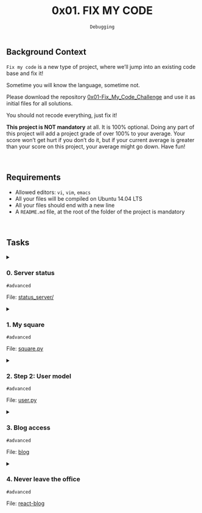 <h1 align="center"><b>0x01. FIX MY CODE</b></h1>
<div align="center"><code>Debugging</code></div>

<br>

## Background Context
`Fix my code` is a new type of project, where we’ll jump into an existing code base and fix it!

Sometime you will know the language, sometime not.

Please download the repository [0x01-Fix_My_Code_Challenge](https://github.com/alx-tools/0x01-Fix_My_Code_Challenge) and use it as initial files for all solutions.

You should not recode everything, just fix it!

**This project is NOT mandatory** at all. It is 100% optional. Doing any part of this project will add a project grade of over 100% to your average. Your score won’t get hurt if you don’t do it, but if your current average is greater than your score on this project, your average might go down. Have fun!

<br>

## Requirements
- Allowed editors: `vi`, `vim`, `emacs`
- All your files will be compiled on Ubuntu 14.04 LTS
- All your files should end with a new line
- A `README.md` file, at the root of the folder of the project is mandatory

<!-- ## More Info -->

<br>

## Tasks
<details>
<summary>

### 0. Server status
`#advanced`

File: [status_server/]()
</summary>

I just started a new Flask project and the first thing I’m putting in place is a route for the status of my API (super important for a load balancer implementation).

But I don’t know why it’s not working…

Could you look at it and fix it please?

My code is [here](https://github.com/alx-tools/0x01-Fix_My_Code_Challenge/tree/master/status_server/)
```
$ python -m api.v1.app 
 * Running on http://0.0.0.0:5000/ (Press CTRL+C to quit)
....
```
```
$ curl -XGET http://0.0.0.0:5000/api/v1/status
{
  "error": "Not found"
}
$
```
</details>

<details>
<summary>

### 1. My square
`#advanced`

File: [square.py]()
</summary>

I love geometry!

Look [my square](https://github.com/alx-tools/0x01-Fix_My_Code_Challenge/blob/master/square.py), it’s perfect? No? Should I change something?
</details>

<details>
<summary>

### 2. Step 2: User model
`#advanced`

File: [user.py]()
</summary>

I’m running into a serious problem!

I just start my OOP project and nothing works…

Could you help me please? My code is [here](https://github.com/alx-tools/0x01-Fix_My_Code_Challenge/blob/master/user.py).

Thank you!
</details>

<details>
<summary>

### 3. Blog access
`#advanced`

File: [blog]()
</summary>

I finished and deployed my Rails blog but people are contacting me because they can’t access any of my blog posts… Weird, it works for me…

Could you take a look and fix it? My code base is [here](https://github.com/alx-tools/0x01-Fix_My_Code_Challenge/tree/master/blog).

Also, when you’re done, could you add a new feature please?

I would like to add a boolean `online` for each `Post` object with a default value `true`. With this boolean, I will be able to hide/show some blog posts from the listing. I will also need a way to change this boolean in the `Post#edit` route. Could you do this for me?

Thank you!
</details>

<details>
<summary>

### 4. Never leave the office
`#advanced`

File: [react-blog]()
</summary>

I’m coming back from 2 weeks of holidays in France and when I arrived at the office, the first words from my marketing co-worker were: “Hi, how was your holiday? by the way, I think I broke the website…”

**WHAT???**

Ok, let’s jump on it and fix [it](https://github.com/alx-tools/0x01-Fix_My_Code_Challenge/tree/master/react-blog)!

Arf, I have also the pagination to fix… I didn’t have time before my break to look at it…
</details>

